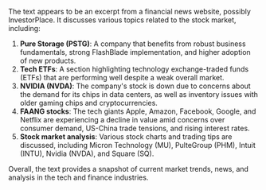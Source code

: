 The text appears to be an excerpt from a financial news website, possibly InvestorPlace. It discusses various topics related to the stock market, including:

1. **Pure Storage (PSTG)**: A company that benefits from robust business fundamentals, strong FlashBlade implementation, and higher adoption of new products.
2. **Tech ETFs**: A section highlighting technology exchange-traded funds (ETFs) that are performing well despite a weak overall market.
3. **NVIDIA (NVDA)**: The company's stock is down due to concerns about the demand for its chips in data centers, as well as inventory issues with older gaming chips and cryptocurrencies.
4. **FAANG stocks**: The tech giants Apple, Amazon, Facebook, Google, and Netflix are experiencing a decline in value amid concerns over consumer demand, US-China trade tensions, and rising interest rates.
5. **Stock market analysis**: Various stock charts and trading tips are discussed, including Micron Technology (MU), PulteGroup (PHM), Intuit (INTU), Nvidia (NVDA), and Square (SQ).

Overall, the text provides a snapshot of current market trends, news, and analysis in the tech and finance industries.